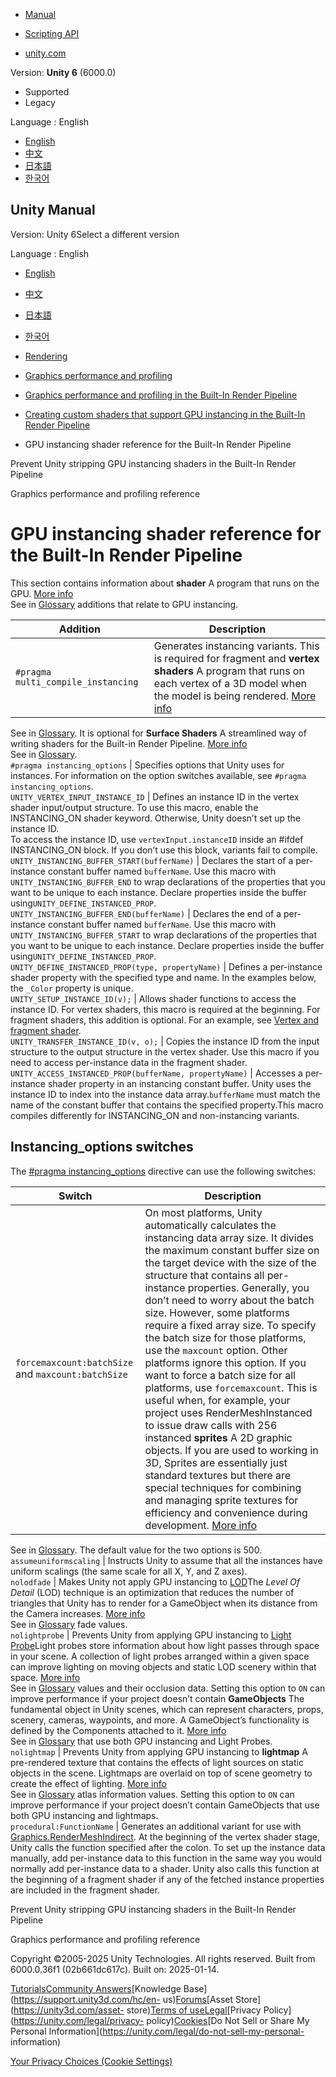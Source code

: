 [](https://docs.unity3d.com)

  * [Manual](../Manual/index.html)
  * [Scripting API](../ScriptReference/index.html)

  * [unity.com](https://unity.com/)

Version: **Unity 6** (6000.0)

  * Supported
  * Legacy

Language : English

  * [English](/Manual/gpu-instancing-birp-shader-modifications.html)
  * [中文](/cn/current/Manual/gpu-instancing-birp-shader-modifications.html)
  * [日本語](/ja/current/Manual/gpu-instancing-birp-shader-modifications.html)
  * [한국어](/kr/current/Manual/gpu-instancing-birp-shader-modifications.html)

[](https://docs.unity3d.com)

## Unity Manual

Version: Unity 6Select a different version

Language : English

  * [English](/Manual/gpu-instancing-birp-shader-modifications.html)
  * [中文](/cn/current/Manual/gpu-instancing-birp-shader-modifications.html)
  * [日本語](/ja/current/Manual/gpu-instancing-birp-shader-modifications.html)
  * [한국어](/kr/current/Manual/gpu-instancing-birp-shader-modifications.html)

  * [Rendering](rendering-and-post-processing.html)
  * [Graphics performance and profiling](graphics-performance-profiling.html)
  * [Graphics performance and profiling in the Built-In Render Pipeline](graphics-performance-birp.html)
  * [Creating custom shaders that support GPU instancing in the Built-In Render Pipeline](gpu-instancing-shader.html)
  * GPU instancing shader reference for the Built-In Render Pipeline

[](gpu-instancing-strip-variants.html)

Prevent Unity stripping GPU instancing shaders in the Built-In Render Pipeline

[](profiling-landing.html)

Graphics performance and profiling reference

# GPU instancing shader reference for the Built-In Render Pipeline

This section contains information about **shader** A program that runs on the
GPU. [More info](Shaders.html)  
See in [Glossary](Glossary.html#Shader) additions that relate to GPU
instancing.

Addition | Description  
---|---  
`#pragma multi_compile_instancing` | Generates instancing variants. This is required for fragment and **vertex shaders** A program that runs on each vertex of a 3D model when the model is being rendered. [More info](writing-shader-writing-shader-programs-hlsl.html)  
See in [Glossary](Glossary.html#vertexshader). It is optional for **Surface
Shaders** A streamlined way of writing shaders for the Built-in Render
Pipeline. [More info](SL-SurfaceShaders.html)  
See in [Glossary](Glossary.html#SurfaceShader).  
`#pragma instancing_options` | Specifies options that Unity uses for instances. For information on the option switches available, see `#pragma instancing_options`.  
`UNITY_VERTEX_INPUT_INSTANCE_ID` | Defines an instance ID in the vertex shader input/output structure. To use this macro, enable the INSTANCING_ON shader keyword. Otherwise, Unity doesn’t set up the instance ID.  
To access the instance ID, use `vertexInput.instanceID` inside an #ifdef
INSTANCING_ON block. If you don’t use this block, variants fail to compile.  
`UNITY_INSTANCING_BUFFER_START(bufferName)` | Declares the start of a per-instance constant buffer named `bufferName`. Use this macro with `UNITY_INSTANCING_BUFFER_END` to wrap declarations of the properties that you want to be unique to each instance. Declare properties inside the buffer using`UNITY_DEFINE_INSTANCED_PROP`.  
`UNITY_INSTANCING_BUFFER_END(bufferName)` | Declares the end of a per-instance constant buffer named `bufferName`. Use this macro with `UNITY_INSTANCING_BUFFER_START` to wrap declarations of the properties that you want to be unique to each instance. Declare properties inside the buffer using`UNITY_DEFINE_INSTANCED_PROP`.  
`UNITY_DEFINE_INSTANCED_PROP(type, propertyName)` | Defines a per-instance shader property with the specified type and name. In the examples below, the `_Color` property is unique.  
`UNITY_SETUP_INSTANCE_ID(v);` | Allows shader functions to access the instance ID. For vertex shaders, this macro is required at the beginning. For fragment shaders, this addition is optional. For an example, see [Vertex and fragment shader](gpu-instancing-vertex-fragment-shader-example.html).  
`UNITY_TRANSFER_INSTANCE_ID(v, o);` | Copies the instance ID from the input structure to the output structure in the vertex shader. Use this macro if you need to access per-instance data in the fragment shader.  
`UNITY_ACCESS_INSTANCED_PROP(bufferName, propertyName)` | Accesses a per-instance shader property in an instancing constant buffer. Unity uses the instance ID to index into the instance data array.`bufferName` must match the name of the constant buffer that contains the specified property.This macro compiles differently for INSTANCING_ON and non-instancing variants.  
  
## Instancing_options switches

The [#pragma instancing_options](#pragma-instancing_options) directive can use
the following switches:

**Switch** | **Description**  
---|---  
`forcemaxcount:batchSize` and `maxcount:batchSize` | On most platforms, Unity automatically calculates the instancing data array size. It divides the maximum constant buffer size on the target device with the size of the structure that contains all per-instance properties. Generally, you don’t need to worry about the batch size. However, some platforms require a fixed array size. To specify the batch size for those platforms, use the `maxcount` option. Other platforms ignore this option. If you want to force a batch size for all platforms, use `forcemaxcount`. This is useful when, for example, your project uses RenderMeshInstanced to issue draw calls with 256 instanced **sprites** A 2D graphic objects. If you are used to working in 3D, Sprites are essentially just standard textures but there are special techniques for combining and managing sprite textures for efficiency and convenience during development. [More info](sprite/sprite-landing.html)  
See in [Glossary](Glossary.html#Sprite). The default value for the two options
is 500.  
`assumeuniformscaling` | Instructs Unity to assume that all the instances have uniform scalings (the same scale for all X, Y, and Z axes).  
`nolodfade` | Makes Unity not apply GPU instancing to [LOD](LevelOfDetail.html)The _Level Of Detail_ (LOD) technique is an optimization that reduces the number of triangles that Unity has to render for a GameObject when its distance from the Camera increases. [More info](LevelOfDetail.html)  
See in [Glossary](Glossary.html#LOD) fade values.  
`nolightprobe` | Prevents Unity from applying GPU instancing to [Light Probe](LightProbes.html)Light probes store information about how light passes through space in your scene. A collection of light probes arranged within a given space can improve lighting on moving objects and static LOD scenery within that space. [More info](LightProbes.html)  
See in [Glossary](Glossary.html#LightProbe) values and their occlusion data.
Setting this option to `ON` can improve performance if your project doesn’t
contain **GameObjects** The fundamental object in Unity scenes, which can
represent characters, props, scenery, cameras, waypoints, and more. A
GameObject’s functionality is defined by the Components attached to it. [More
info](class-GameObject.html)  
See in [Glossary](Glossary.html#GameObject) that use both GPU instancing and
Light Probes.  
`nolightmap` | Prevents Unity from applying GPU instancing to **lightmap** A pre-rendered texture that contains the effects of light sources on static objects in the scene. Lightmaps are overlaid on top of scene geometry to create the effect of lighting. [More info](Lightmapping.html)  
See in [Glossary](Glossary.html#Lightmap) atlas information values. Setting
this option to `ON` can improve performance if your project doesn’t contain
GameObjects that use both GPU instancing and lightmaps.  
`procedural:FunctionName` | Generates an additional variant for use with [Graphics.RenderMeshIndirect](../ScriptReference/Graphics.RenderMeshIndirect.html). At the beginning of the vertex shader stage, Unity calls the function specified after the colon. To set up the instance data manually, add per-instance data to this function in the same way you would normally add per-instance data to a shader. Unity also calls this function at the beginning of a fragment shader if any of the fetched instance properties are included in the fragment shader.  
  
[](gpu-instancing-strip-variants.html)

Prevent Unity stripping GPU instancing shaders in the Built-In Render Pipeline

[](profiling-landing.html)

Graphics performance and profiling reference

Copyright ©2005-2025 Unity Technologies. All rights reserved. Built from
6000.0.36f1 (02b661dc617c). Built on: 2025-01-14.

[Tutorials](https://learn.unity.com/)[Community
Answers](https://answers.unity3d.com)[Knowledge
Base](https://support.unity3d.com/hc/en-
us)[Forums](https://forum.unity3d.com)[Asset Store](https://unity3d.com/asset-
store)[Terms of
use](https://docs.unity3d.com/Manual/TermsOfUse.html)[Legal](https://unity.com/legal)[Privacy
Policy](https://unity.com/legal/privacy-
policy)[Cookies](https://unity.com/legal/cookie-policy)[Do Not Sell or Share
My Personal Information](https://unity.com/legal/do-not-sell-my-personal-
information)

[Your Privacy Choices (Cookie Settings)](javascript:void\(0\);)

